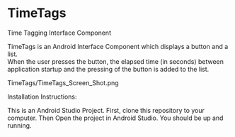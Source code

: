 # TimeTags
Time Tagging Interface Component

TimeTags is an Android Interface Component which displays a button and a list.  
When the user presses the button, the elapsed time (in seconds) between application startup and the pressing of the button is added to the list.

TimeTags/TimeTags_Screen_Shot.png

Installation Instructions:

This is an Android Studio Project.
First, clone this repository to your computer. Then Open the project in Android Studio. You should be up and running.
